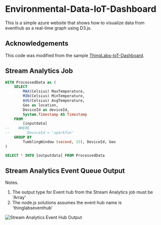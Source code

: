 # Environmental-Data-IoT-Dashboard

This is a simple azure website that shows how to visualize data from eventhub as a real-time graph using D3.js.

## Acknowledgements

This code was modified from the sample [ThingLabs-IoT-Dashboard](https://github.com/ThingLabsIo/ThingLabs-IoT-Dashboard).




## Stream Analytics Job

```SQL
WITH ProcessedData as (
    SELECT
        MAX(Celsius) MaxTemperature,
        MIN(Celsius) MinTemperature,
        AVG(Celsius) AvgTemperature,
        Geo as location,
        DeviceId as deviceId,
        System.Timestamp AS Timestamp
    FROM
        [inputdata]
--    WHERE 
--        DeviceId = 'sparkfun'
    GROUP BY
        TumblingWindow (second, 15), DeviceId, Geo
)

SELECT * INTO [outputdata] FROM ProcessedData
```

## Stream Analytics Event Queue Output

Notes.

1. The output type for Event hub from the Stream Analytics job must be 'Array'
2. The node.js solutions assumes the event hub name is 'thinglabseventhub'


![Stream Analytics Event Hub Output](https://raw.githubusercontent.com/gloveboxes/Environmental-Data-IoT-Dashboard/master/resources/StreamAnalyticsEventHubOutput.png)